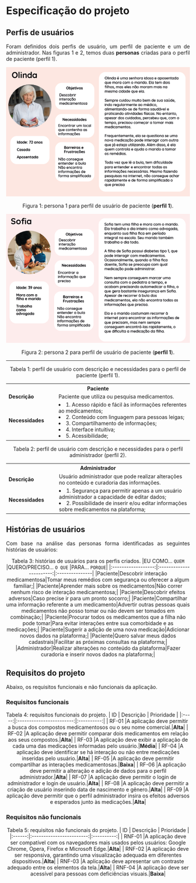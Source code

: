 <div align="justify">

# Especificação do projeto

## Perfis de usuários

Foram definidos dois perfis de usuário, um perfil de paciente e um de administrador. Nas figuras 1 e 2, temos duas **personas** criadas para o perfil de paciente (perfil 1).

<div align="center">

![Perfil1-Imagem1](img/perfil1_imagem1.png)

Figura 1: persona 1 para perfil de usuário de paciente (**perfil 1**).

![Perfil1-Imagem2](img/perfil1_imagem2.png)

Figura 2: persona 2 para perfil de usuário de paciente (**perfil 1**).

<hr>

Tabela 1: perfil de usuário com descrição e necessidades para o perfil de paciente (perfil 1).
<table>
<tbody>
<tr align=center>
<th colspan="2">Paciente</th>
</tr>
<tr>
<td width="150px"><b>Descrição</b></td>
<td width="600px">Paciente que utiliza ou pesquisa medicamentos.</td>
</tr>
<tr>
<td><b>Necessidades</b></td>
<td>
<li>1. Acesso rápido e fácil às informações referentes ao medicamentos;</li>
<li>2. Conteúdo com linguagem para pessoas leigas;</li>
<li>3. Compartilhamento de informações;</li>
<li>4. Interface intuitiva;</li>
<li>5. Acessibilidade; </li>
</td>
</tr>
</tbody>
</table>

Tabela 2: perfil de usuário com descrição e necessidades para o perfil administrador (perfil 2).
<table>
<tbody>
<tr align=center>
<th colspan="2">Administrador</th>
</tr>
<tr>
<td width="150px"><b>Descrição</b></td>
<td width="600px">Usuário administrador que pode realizar alterações no conteúdo e curadoria das informações.</td>
</tr>
<tr>
<td><b>Necessidades</b></td>
<td>
<li>1. Segurança para permitir apenas a um usuário administrador a capacidade de editar dados;</li>
<li>2. Possibilidade de inserir e/ou editar informações sobre medicamentos na plataforma;</li>
</td>
</tr>
</tbody>
</table>

</div>

## Histórias de usuários

Com base na análise das personas forma identificadas as seguintes histórias de usuários:

<div align="center">

Tabela 3: histórias de usuários para os perfis criados.
|EU COMO... `QUEM`   |QUERO/PRECISO... `O QUE` |PARA... `PORQUE`|
|:------------------:|:-----------------------:|:---------------|
|Paciente|Descobrir interação medicamentosa|Tomar meus remédios com segurança ou oferecer a algum familiar;|
|Paciente|Aprender mais sobre os medicamentos|Não correr nenhum risco de interação medicamentosa;|
|Paciente|Descobrir efeitos adversos|Caso precise ir para um pronto socorro;|
|Paciente|Compartilhar uma informação referente a um medicamento|Advertir outras pessoas quais medicamentos não posso tomar ou não devem ser tomados em combinação;|
|Paciente|Procurar todos os medicamentos que a filha não pode tomar|Para evitar interações entre sua comorbidade e as medicações;|
|Paciente|Sugerir a adição de uma nova medicação|Adicionar novos dados na plataforma;|
|Paciente|Quero salvar meus dados cadastrais|Facilitar as próximas consultas na plataforma;|
|Administrador|Realizar alterações no conteúdo da plataforma|Fazer curadoria e inserir novos dados na plataforma;|

</div>

## Requisitos do projeto

Abaixo, os requisitos funcionais e não funcionais da aplicação.

### Requisitos funcionais

<div align="center">

Tabela 4: requisitos funcionais do projeto.
| ID    | Descrição                | Prioridade |
|:-----:|:------------------------:|:----------:|
| RF-01 |A aplicação deve permitir a busca dos compostos medicamentosos ou o seu nome comercial.|**Alta**|
| RF-02 |A aplicação deve permitir comparar dois medicamentos em relação aos seus compostos.|**Alta**|
| RF-03 |A aplicação deve exibir a aplicação de cada uma das medicações informadas pelo usuário.|**Média**|
| RF-04 |A aplicação deve identificar se há interação ou não entre medicações inseridas pelo usuário.|**Alta**|
| RF-05 |A aplicação deve permitir compartilhar as interações medicamentosas.|**Baixa**|
| RF-06 |A aplicação deve permitir a alteração e adição de dados para o perfil administrador.|**Alta**|
| RF-07 |A aplicação deve permitir o login de administrador e login de usuário.|**Alta**|
| RF-08 |A aplicação deve permitir a criação de usuário inserindo data de nascimento e gênero.|**Alta**|
| RF-09 |A aplicação deve permitir que o perfil administrador insira os efeitos adversos e esperados junto às medicações.|**Alta**|

</div>

### Requisitos não funcionais

<div align="center">

Tabela 5: requisitos não funcionais do projeto.
| ID     | Descrição                | Prioridade |
|:------:|:------------------------:|:----------:|
| RNF-01 |A aplicação deve ser compatível com os navegadores mais usados pelos usuários: Google Chrome, Opera, Firefox e Microsoft Edge.|**Alta**| 
| RNF-02 |A aplicação deve ser responsiva, garantindo uma visualização adequada em diferentes dispositivos.|**Alta**| 
| RNF-03 |A aplicação deve apresentar um contraste adequado entre os elementos da tela.|**Alta**|
| RNF-04 |A aplicação deve ser acessível para pessoas com deficiências visuais.|**Baixa**|

</div>

</div>